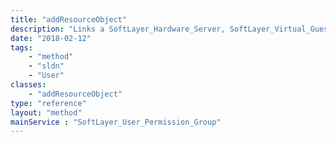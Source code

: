 ```yaml
---
title: "addResourceObject"
description: "Links a SoftLayer_Hardware_Server, SoftLayer_Virtual_Guest, or SoftLayer_Virtual_DedicatedHost object to the group. "
date: "2018-02-12"
tags:
    - "method"
    - "sldn"
    - "User"
classes:
    - "addResourceObject"
type: "reference"
layout: "method"
mainService : "SoftLayer_User_Permission_Group"
---
```

